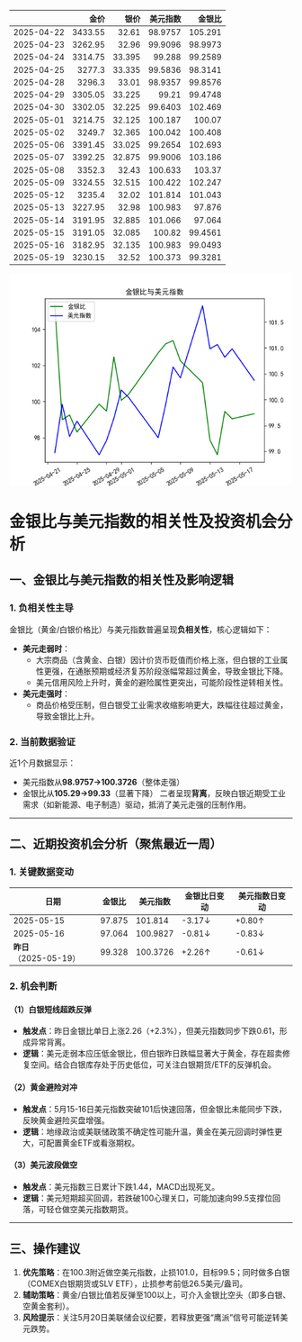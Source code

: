 |            |    金价 |   银价 |   美元指数 |   金银比 |
|:-----------|--------:|-------:|-----------:|---------:|
| 2025-04-22 | 3433.55 | 32.61  |    98.9757 | 105.291  |
| 2025-04-23 | 3262.95 | 32.96  |    99.9096 |  98.9973 |
| 2025-04-24 | 3314.75 | 33.395 |    99.288  |  99.2589 |
| 2025-04-25 | 3277.3  | 33.335 |    99.5836 |  98.3141 |
| 2025-04-28 | 3296.3  | 33.01  |    98.9357 |  99.8576 |
| 2025-04-29 | 3305.05 | 33.225 |    99.21   |  99.4748 |
| 2025-04-30 | 3302.05 | 32.225 |    99.6403 | 102.469  |
| 2025-05-01 | 3214.75 | 32.125 |   100.187  | 100.07   |
| 2025-05-02 | 3249.7  | 32.365 |   100.042  | 100.408  |
| 2025-05-06 | 3391.45 | 33.025 |    99.2654 | 102.693  |
| 2025-05-07 | 3392.25 | 32.875 |    99.9006 | 103.186  |
| 2025-05-08 | 3352.3  | 32.43  |   100.633  | 103.37   |
| 2025-05-09 | 3324.55 | 32.515 |   100.422  | 102.247  |
| 2025-05-12 | 3235.4  | 32.02  |   101.814  | 101.043  |
| 2025-05-13 | 3227.95 | 32.98  |   100.983  |  97.876  |
| 2025-05-14 | 3191.95 | 32.885 |   101.066  |  97.064  |
| 2025-05-15 | 3191.05 | 32.085 |   100.82   |  99.4561 |
| 2025-05-16 | 3182.95 | 32.135 |   100.983  |  99.0493 |
| 2025-05-19 | 3230.15 | 32.52  |   100.373  |  99.3281 |

![图](gold_silver_usdx.png)



# 金银比与美元指数的相关性及投资机会分析

## 一、金银比与美元指数的相关性及影响逻辑

### 1. 负相关性主导
金银比（黄金/白银价格比）与美元指数普遍呈现**负相关性**，核心逻辑如下：
- **美元走弱时**： 
  - 大宗商品（含黄金、白银）因计价货币贬值而价格上涨，但白银的工业属性更强，在通胀预期或经济复苏阶段涨幅常超过黄金，导致金银比下降。
  - 美元信用风险上升时，黄金的避险属性更突出，可能阶段性逆转相关性。
- **美元走强时**：
  - 商品价格受压制，但白银受工业需求收缩影响更大，跌幅往往超过黄金，导致金银比上升。

### 2. 当前数据验证
近1个月数据显示：
- 美元指数从**98.9757→100.3726**（整体走强）
- 金银比从**105.29→99.33**（显著下降）
二者呈现**背离**，反映白银近期受工业需求（如新能源、电子制造）驱动，抵消了美元走强的压制作用。

---

## 二、近期投资机会分析（聚焦最近一周）

### 1. 关键数据变动
| 日期       | 金银比   | 美元指数 | 金银比日变动 | 美元指数日变动 |
|------------|----------|----------|--------------|----------------|
| 2025-05-15 | 97.875   | 101.814  | -3.17↓       | +0.80↑         |
| 2025-05-16 | 97.064   | 100.9827 | -0.81↓       | -0.83↓         |
| **昨日**（2025-05-19） | 99.328 | 100.3726 | +2.26↑       | -0.61↓         |

### 2. 机会判断
#### （1）**白银短线超跌反弹**
- **触发点**：昨日金银比单日上涨2.26（+2.3%），但美元指数同步下跌0.61，形成异常背离。
- **逻辑**：美元走弱本应压低金银比，但白银昨日跌幅显著大于黄金，存在超卖修复空间。结合白银库存处于历史低位，可关注白银期货/ETF的反弹机会。

#### （2）**黄金避险对冲**
- **触发点**：5月15-16日美元指数突破101后快速回落，但金银比未能同步下跌，反映黄金避险买盘增强。
- **逻辑**：地缘政治或美联储政策不确定性可能升温，黄金在美元回调时弹性更大，可配置黄金ETF或看涨期权。

#### （3）**美元波段做空**
- **触发点**：美元指数三日累计下跌1.44，MACD出现死叉。
- **逻辑**：美元短期超买回调，若跌破100心理关口，可能加速向99.5支撑位回落，可轻仓做空美元指数期货。

---

## 三、操作建议
1. **优先策略**：在100.3附近做空美元指数，止损101.0，目标99.5；同时做多白银（COMEX白银期货或SLV ETF），止损参考前低26.5美元/盎司。
2. **辅助策略**：黄金/白银比值若反弹至100以上，可介入金银比空头（即多白银、空黄金套利）。
3. **风险提示**：关注5月20日美联储会议纪要，若释放更强“鹰派”信号可能逆转美元跌势。